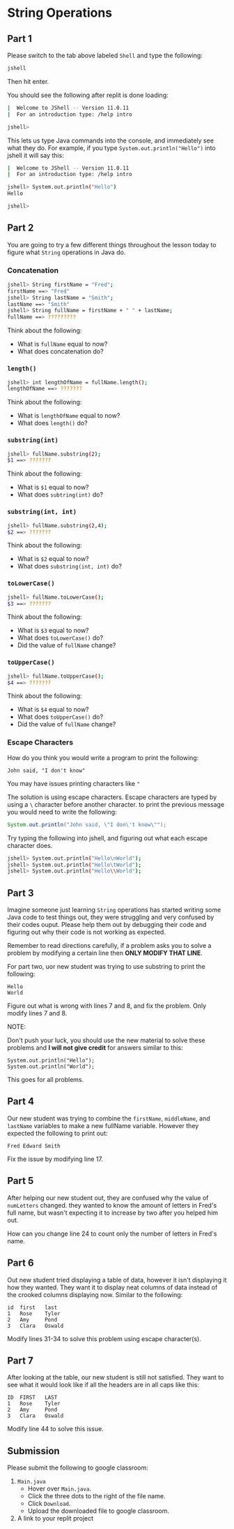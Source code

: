 # String Operations

## Part 1

Please switch to the tab above labeled `Shell` and type the following:

```sh
jshell
```

Then hit enter.

You should see the following after replit is done loading:

```sh
|  Welcome to JShell -- Version 11.0.11
|  For an introduction type: /help intro

jshell>
```

This lets us type Java commands into the console, and immediately see what they do. For example, if you type `System.out.println("Hello")` into jshell it will say this:

```sh
|  Welcome to JShell -- Version 11.0.11
|  For an introduction type: /help intro

jshell> System.out.println("Hello")
Hello

jshell>
```

## Part 2

You are going to try a few different things throughout the lesson today to figure what `String` operations in Java do.

### Concatenation

```bash
jshell> String firstName = "Fred";
firstName ==> "Fred"
jshell> String lastName = "Smith";
lastName ==> "Smith"
jshell> String fullName = firstName + " " + lastName;
fullName ==> ?????????
```

Think about the following:

- What is `fullName` equal to now?
- What does concatenation do?

### `length()`

```bash
jshell> int lengthOfName = fullName.length();
lengthOfName ==> ???????
```

Think about the following:

- What is `lengthOfName` equal to now?
- What does `length()` do?

### `substring(int)`

```bash
jshell> fullName.substring(2);
$1 ==> ???????
```

Think about the following:

- What is `$1` equal to now?
- What does `subtring(int)` do?

### `substring(int, int)`

```bash
jshell> fullName.substring(2,4);
$2 ==> ???????
```

Think about the following:

- What is `$2` equal to now?
- What does `substring(int, int)` do?

### `toLowerCase()`

```bash
jshell> fullName.toLowerCase();
$3 ==> ???????
```

Think about the following:

- What is `$3` equal to now?
- What does `toLowerCase()` do?
- Did the value of `fullName` change?

### `toUpperCase()`

```bash
jshell> fullName.toUpperCase();
$4 ==> ???????
```

Think about the following:

- What is `$4` equal to now?
- What does `toUpperCase()` do?
- Did the value of `fullName` change?

### Escape Characters

How do you think you would write a program to print the following:

```
John said, "I don't know"
```

You may have issues printing characters like `"`

The solution is using escape characters. Escape characters are typed by using a `\` character before another character. to print the previous message you would need to write the following:

```java
System.out.println("John said, \"I don\'t know\"");
```

Try typing the following into jshell, and figuring out what each escape character does.

```sh
jshell> System.out.println("Hello\nWorld");
jshell> System.out.println("Hello\tWorld");
jshell> System.out.println("Hello\\World");
```

## Part 3

Imagine someone just learning `String` operations has started writing some Java code to test things out, they were struggling and very confused by their codes ouput. Please help them out by debugging their code and figuring out why their code is not working as expected.

Remember to read directions carefully, if a problem asks you to solve a problem by modifying a certain line then **ONLY MODIFY THAT LINE**.

For part two, uor new student was trying to use substring to print the following:

```
Hello
World
```

Figure out what is wrong with lines 7 and 8, and fix the problem. Only modify lines 7 and 8.

NOTE:

Don't push your luck, you should use the new material to solve these problems and **I will not give credit** for answers similar to this:

```
System.out.println("Hello");
System.out.println("World");
```

This goes for all problems.

## Part 4

Our new student was trying to combine the `firstName`, `middleName`, and `lastName` variables to make a new fullName variable. However they expected the following to print out:

```
Fred Edward Smith
```

Fix the issue by modifying line 17.

## Part 5

After helping our new student out, they are confused why the value of `numLetters` changed. they wanted to know the amount of letters in Fred's full name, but wasn't expecting it to increase by two after you helped him out. 

How can you change line 24 to count only the number of letters in Fred's name.

## Part 6

Out new student tried displaying a table of data, however it isn't displaying it how they wanted. They want it to display neat columns of data instead of the crooked columns displaying now. Similar to the following:

```
id  first   last
1   Rose    Tyler
2   Amy     Pond
3   Clara   Oswald
```

Modify lines 31-34 to solve this problem using escape character(s).

## Part 7

After looking at the table, our new student is still not satisfied. They want to see what it would look like if all the headers are in all caps like this:

```
ID  FIRST   LAST
1   Rose    Tyler
2   Amy     Pond
3   Clara   Oswald
```

Modify line 44 to solve this issue.

## Submission

Please submit the following to google classroom:

1. `Main.java`
    * Hover over `Main.java`.
    * Click the three dots to the right of the file name.
    * Click `Download`.
    * Upload the downloaded file to google classroom.
2. A link to your replit project
